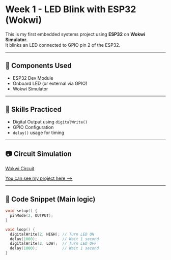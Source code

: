 # Week 1 - LED Blink with ESP32 (Wokwi)

This is my first embedded systems project using **ESP32** on **Wokwi Simulator**.  
It blinks an LED connected to GPIO pin 2 of the ESP32.

---

## 🔧 Components Used
- ESP32 Dev Module
- Onboard LED (or external via GPIO)
- Wokwi Simulator

---

## 🧠 Skills Practiced
- Digital Output using `digitalWrite()`
- GPIO Configuration
- `delay()` usage for timing

---

## 📷 Circuit Simulation
[Wokwi Circuit](https://github.com/user-attachments/assets/aad20d66-603a-4d5a-8184-083bc31505c8)

[You can see my project here -->](https://wokwi.com/projects/435185350907811841)

---

## 🚀 Code Snippet (Main logic)
```cpp
void setup() {
  pinMode(2, OUTPUT);
}

void loop() {
  digitalWrite(2, HIGH); // Turn LED ON
  delay(1000);           // Wait 1 second
  digitalWrite(2, LOW);  // Turn LED OFF
  delay(1000);           // Wait 1 second
}



